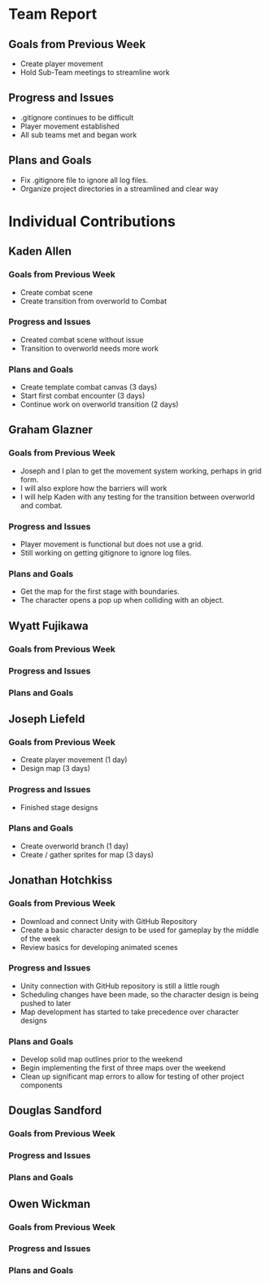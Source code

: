# Team Report

## Goals from Previous Week
* Create player movement
* Hold Sub-Team meetings to streamline work

## Progress and Issues
* .gitignore continues to be difficult
* Player movement established
* All sub teams met and began work

## Plans and Goals
* Fix .gitignore file to ignore all log files.
* Organize project directories in a streamlined and clear way

# Individual Contributions

## Kaden Allen

### Goals from Previous Week
* Create combat scene
* Create transition from overworld to Combat

### Progress and Issues
* Created combat scene without issue
* Transition to overworld needs more work

### Plans and Goals
* Create template combat canvas (3 days)
* Start first combat encounter (3 days)
* Continue work on overworld transition (2 days)


## Graham Glazner
### Goals from Previous Week
* Joseph and I plan to get the movement system working, perhaps in grid form.
* I will also explore how the barriers will work
* I will help Kaden with any testing for the transition between overworld and combat.

### Progress and Issues
* Player movement is functional but does not use a grid.
* Still working on getting gitignore to ignore log files.

### Plans and Goals
* Get the map for the first stage with boundaries.
* The character opens a pop up when colliding with an object.

## Wyatt Fujikawa   
### Goals from Previous Week

### Progress and Issues


### Plans and Goals


## Joseph Liefeld

### Goals from Previous Week
* Create player movement (1 day)
* Design map (3 days)

### Progress and Issues
* Finished stage designs

### Plans and Goals
* Create overworld branch (1 day)
* Create / gather sprites for map (3 days)

## Jonathan Hotchkiss

### Goals from Previous Week
* Download and connect Unity with GitHub Repository
* Create a basic character design to be used for gameplay by the middle of the week
* Review basics for developing animated scenes

### Progress and Issues
* Unity connection with GitHub repository is still a little rough
* Scheduling changes have been made, so the character design is being pushed to later
* Map development has started to take precedence over character designs

### Plans and Goals
* Develop solid map outlines prior to the weekend
* Begin implementing the first of three maps over the weekend
* Clean up significant map errors to allow for testing of other project components

## Douglas Sandford
### Goals from Previous Week


### Progress and Issues


### Plans and Goals



## Owen Wickman
### Goals from Previous Week


### Progress and Issues


### Plans and Goals
